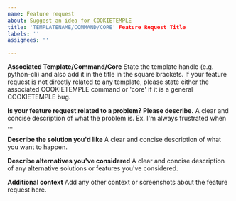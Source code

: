 ```yaml
---
name: Feature request
about: Suggest an idea for COOKIETEMPLE
title: 'TEMPLATENAME/COMMAND/CORE' Feature Request Title
labels: ''
assignees: ''

---
```


**Associated Template/Command/Core**
State the template handle (e.g. python-cli) and also add it in the title in the square brackets.
If your feature request is not directly related to any template, please state either the associated COOKIETEMPLE command or 'core' if it is a general COOKIETEMPLE bug.

**Is your feature request related to a problem? Please describe.**
A clear and concise description of what the problem is. Ex. I'm always frustrated when ...

**Describe the solution you'd like**
A clear and concise description of what you want to happen.

**Describe alternatives you've considered**
A clear and concise description of any alternative solutions or features you've considered.

**Additional context**
Add any other context or screenshots about the feature request here.
